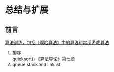 总结与扩展
===  

## 前言  
[算法训练，包括《啊哈算法》中的算法和常用游戏算法](https://github.com/XINCGer/AlgorithmTraining)  


1. 排序   
quicksort()
《算法导论》第七章  
2. queue stack and linklist  



